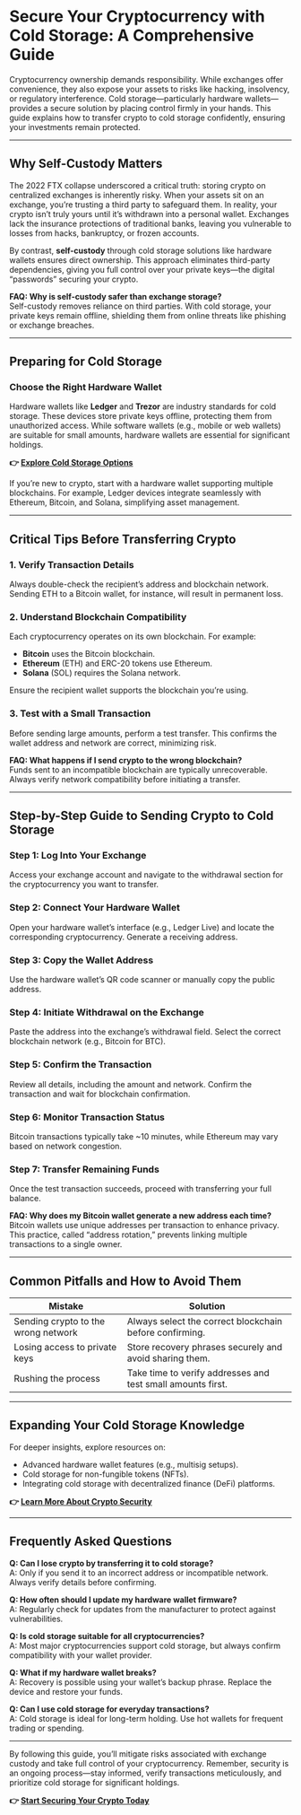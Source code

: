 # Secure Your Cryptocurrency with Cold Storage: A Comprehensive Guide  

Cryptocurrency ownership demands responsibility. While exchanges offer convenience, they also expose your assets to risks like hacking, insolvency, or regulatory interference. Cold storage—particularly hardware wallets—provides a secure solution by placing control firmly in your hands. This guide explains how to transfer crypto to cold storage confidently, ensuring your investments remain protected.  

---

## Why Self-Custody Matters  

The 2022 FTX collapse underscored a critical truth: storing crypto on centralized exchanges is inherently risky. When your assets sit on an exchange, you’re trusting a third party to safeguard them. In reality, your crypto isn’t truly yours until it’s withdrawn into a personal wallet. Exchanges lack the insurance protections of traditional banks, leaving you vulnerable to losses from hacks, bankruptcy, or frozen accounts.  

By contrast, **self-custody** through cold storage solutions like hardware wallets ensures direct ownership. This approach eliminates third-party dependencies, giving you full control over your private keys—the digital “passwords” securing your crypto.  

**FAQ: Why is self-custody safer than exchange storage?**  
Self-custody removes reliance on third parties. With cold storage, your private keys remain offline, shielding them from online threats like phishing or exchange breaches.  

---

## Preparing for Cold Storage  

### Choose the Right Hardware Wallet  

Hardware wallets like **Ledger** and **Trezor** are industry standards for cold storage. These devices store private keys offline, protecting them from unauthorized access. While software wallets (e.g., mobile or web wallets) are suitable for small amounts, hardware wallets are essential for significant holdings.  

**👉 [Explore Cold Storage Options](https://bit.ly/okx-bonus)**  

If you’re new to crypto, start with a hardware wallet supporting multiple blockchains. For example, Ledger devices integrate seamlessly with Ethereum, Bitcoin, and Solana, simplifying asset management.  

---

## Critical Tips Before Transferring Crypto  

### 1. Verify Transaction Details  
Always double-check the recipient’s address and blockchain network. Sending ETH to a Bitcoin wallet, for instance, will result in permanent loss.  

### 2. Understand Blockchain Compatibility  
Each cryptocurrency operates on its own blockchain. For example:  
- **Bitcoin** uses the Bitcoin blockchain.  
- **Ethereum** (ETH) and ERC-20 tokens use Ethereum.  
- **Solana** (SOL) requires the Solana network.  

Ensure the recipient wallet supports the blockchain you’re using.  

### 3. Test with a Small Transaction  
Before sending large amounts, perform a test transfer. This confirms the wallet address and network are correct, minimizing risk.  

**FAQ: What happens if I send crypto to the wrong blockchain?**  
Funds sent to an incompatible blockchain are typically unrecoverable. Always verify network compatibility before initiating a transfer.  

---

## Step-by-Step Guide to Sending Crypto to Cold Storage  

### Step 1: Log Into Your Exchange  
Access your exchange account and navigate to the withdrawal section for the cryptocurrency you want to transfer.  

### Step 2: Connect Your Hardware Wallet  
Open your hardware wallet’s interface (e.g., Ledger Live) and locate the corresponding cryptocurrency. Generate a receiving address.  

### Step 3: Copy the Wallet Address  
Use the hardware wallet’s QR code scanner or manually copy the public address.  

### Step 4: Initiate Withdrawal on the Exchange  
Paste the address into the exchange’s withdrawal field. Select the correct blockchain network (e.g., Bitcoin for BTC).  

### Step 5: Confirm the Transaction  
Review all details, including the amount and network. Confirm the transaction and wait for blockchain confirmation.  

### Step 6: Monitor Transaction Status  
Bitcoin transactions typically take ~10 minutes, while Ethereum may vary based on network congestion.  

### Step 7: Transfer Remaining Funds  
Once the test transaction succeeds, proceed with transferring your full balance.  

**FAQ: Why does my Bitcoin wallet generate a new address each time?**  
Bitcoin wallets use unique addresses per transaction to enhance privacy. This practice, called “address rotation,” prevents linking multiple transactions to a single owner.  

---

## Common Pitfalls and How to Avoid Them  

| **Mistake**               | **Solution**                          |  
|---------------------------|---------------------------------------|  
| Sending crypto to the wrong network | Always select the correct blockchain before confirming. |  
| Losing access to private keys | Store recovery phrases securely and avoid sharing them. |  
| Rushing the process        | Take time to verify addresses and test small amounts first. |  

---

## Expanding Your Cold Storage Knowledge  

For deeper insights, explore resources on:  
- Advanced hardware wallet features (e.g., multisig setups).  
- Cold storage for non-fungible tokens (NFTs).  
- Integrating cold storage with decentralized finance (DeFi) platforms.  

**👉 [Learn More About Crypto Security](https://bit.ly/okx-bonus)**  

---

## Frequently Asked Questions  

**Q: Can I lose crypto by transferring it to cold storage?**  
A: Only if you send it to an incorrect address or incompatible network. Always verify details before confirming.  

**Q: How often should I update my hardware wallet firmware?**  
A: Regularly check for updates from the manufacturer to protect against vulnerabilities.  

**Q: Is cold storage suitable for all cryptocurrencies?**  
A: Most major cryptocurrencies support cold storage, but always confirm compatibility with your wallet provider.  

**Q: What if my hardware wallet breaks?**  
A: Recovery is possible using your wallet’s backup phrase. Replace the device and restore your funds.  

**Q: Can I use cold storage for everyday transactions?**  
A: Cold storage is ideal for long-term holding. Use hot wallets for frequent trading or spending.  

---

By following this guide, you’ll mitigate risks associated with exchange custody and take full control of your cryptocurrency. Remember, security is an ongoing process—stay informed, verify transactions meticulously, and prioritize cold storage for significant holdings.  

**👉 [Start Securing Your Crypto Today](https://bit.ly/okx-bonus)**
